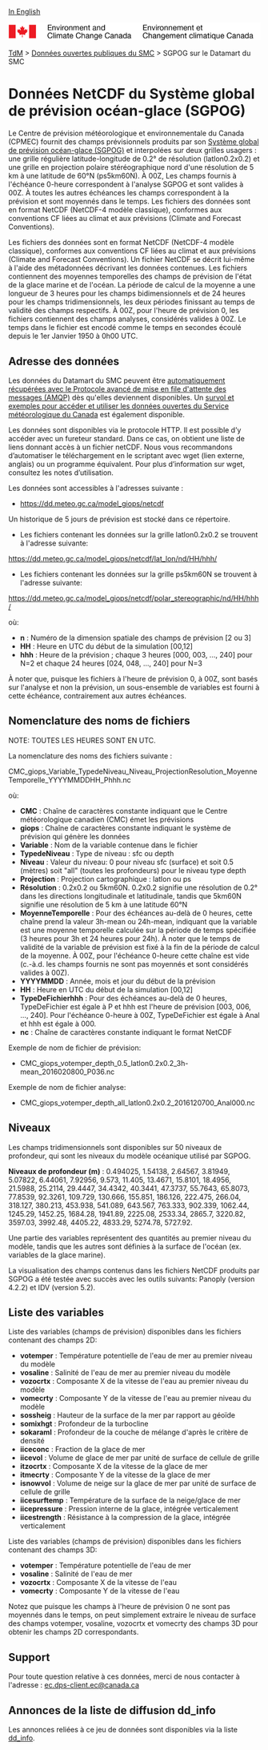 [In English](readme_giops-datamart_en.md)

![ECCC logo](../../img_eccc-logo.png)

[TdM](../../readme_fr.md) > [Données ouvertes publiques du SMC](../readme_fr.md) > SGPOG sur le Datamart du SMC

# Données NetCDF du Système global de prévision océan-glace (SGPOG)

Le Centre de prévision météorologique et environnementale du Canada (CPMEC) fournit des champs prévisionnels produits par son [Système global
de prévision océan-glace (SGPOG)](readme_giops_fr.md) et interpolées sur deux grilles usagers : une grille régulière latitude-longitude de 0.2° de résolution (latlon0.2x0.2) et une grille en projection polaire stéréographique nord d'une résolution de 5 km à une latitude de 60°N (ps5km60N).  À 00Z, Les champs fournis à l'échéance 0-heure correspondent à l'analyse SGPOG et sont valides à 00Z.  À toutes les autres échéances les champs correspondent à la prévision et sont moyennés dans le temps.  Les fichiers des données sont en format NetCDF (NetCDF-4 modèle classique), conformes aux conventions CF liées au climat et aux prévisions (Climate and Forecast Conventions).

Les fichiers des données sont en format NetCDF (NetCDF-4 modèle classique), conformes aux conventions CF liées au
climat et aux prévisions (Climate and Forecast Conventions).  Un fichier NetCDF se décrit lui-même à l'aide des
métadonnées décrivant les données contenues.  Les fichiers contiennent des moyennes temporelles des champs de
prévision de l'état de la glace marine et de l'océan.  La période de calcul de la moyenne a une longueur de 3 heures
pour les champs bidimensionnels et de 24 heures pour les champs tridimensionnels, les deux périodes finissant au
temps de validité des champs respectifs.
À 00Z, pour l'heure de prévision 0, les fichiers contiennent des champs analyses, considérés valides à 00Z.
Le temps dans le fichier est encodé comme le temps en secondes écoulé depuis le 1er Janvier 1950 à 0h00 UTC.

## Adresse des données 

Les données du Datamart du SMC peuvent être [automatiquement récupérées avec le Protocole avancé de mise en file d'attente des messages (AMQP)](../../msc-datamart/amqp_fr.md) dès qu'elles deviennent disponibles. Un [survol et exemples pour accéder et utiliser les données ouvertes du Service météorologique du Canada](../../usage/readme_fr.md) est également disponible.

Les données sont disponibles via le protocole HTTP. Il est possible d’y accéder avec un fureteur standard. Dans ce cas, on obtient une liste de liens donnant accès à un fichier netCDF. Nous vous recommandons d’automatiser le téléchargement en le scriptant avec wget (lien externe, anglais) ou un programme équivalent. Pour plus d’information sur wget, consultez les notes d’utilisation.

Les données sont accessibles à l'adresses suivante :

* https://dd.meteo.gc.ca/model_giops/netcdf                    

Un historique de 5 jours de prévision est stocké dans ce répertoire.

* Les fichiers contenant les données sur la grille latlon0.2x0.2 se trouvent à l'adresse suivante:

https://dd.meteo.gc.ca/model_giops/netcdf/lat_lon/nd/HH/hhh/  

* Les fichiers contenant les données sur la grille ps5km60N se trouvent à l'adresse suivante:

https://dd.meteo.gc.ca/model_giops/netcdf/polar_stereographic/nd/HH/hhh/

où:

* __n__ : Numéro de la dimension spatiale des champs de prévision [2 ou 3]   
* __HH__ : Heure en UTC du début de la simulation [00,12]
* __hhh__ : Heure de la prévision ; chaque 3 heures [000, 003, ..., 240] pour N=2 et chaque 24 heures
[024, 048, ..., 240] pour N=3

À noter que, puisque les fichiers à l'heure de prévision 0, à 00Z, sont basés sur l'analyse et non la prévision, un
sous-ensemble de variables est fourni à cette échéance, contrairement aux autres échéances.

## Nomenclature des noms de fichiers 

NOTE: TOUTES LES HEURES SONT EN UTC.

La nomenclature des noms des fichiers suivante :

CMC_giops_Variable_TypedeNiveau_Niveau_ProjectionResolution_MoyenneTemporelle_YYYYMMDDHH_Phhh.nc

où:

* __CMC__ : Chaîne de caractères constante indiquant que le Centre météorologique canadien (CMC) émet les prévisions
* __giops__ : Chaîne de caractères constante indiquant le système de prévision qui génère les données
* __Variable__ : Nom de la variable contenue dans le fichier
* __TypedeNiveau__ : Type de niveau : sfc ou depth
* __Niveau__ : Valeur du niveau: 0 pour niveau sfc (surface) et soit 0.5 (mètres) soit "all" (toutes les profondeurs)
pour le niveau type depth
* __Projection__ : Projection cartographique : latlon ou ps
* __Résolution__ : 0.2x0.2 ou 5km60N.  0.2x0.2 signifie une résolution de 0.2° dans les directions longitudinale et
latitudinale, tandis que 5km60N signifie une résolution de 5 km à une latitude 60°N
* __MoyenneTemporelle__ : Pour des échéances au-delà de 0 heures, cette chaîne prend la valeur 3h-mean ou 24h-mean,
indiquant que la variable est une moyenne temporelle calculée sur la période de temps spécifiée (3 heures pour 3h
et 24 heures pour 24h).  À noter que le temps de validité de la variable de prévision est fixé à la fin de la
période de calcul de la moyenne. À 00Z, pour l'échéance 0-heure cette chaîne est vide (c.-à.d. les champs fournis ne sont
pas moyennés et sont considérés valides à 00Z).
* __YYYYMMDD__ : Année, mois et jour du début de la prévision
* __HH__ : Heure en UTC du début de la simulation [00,12]
* __TypeDeFichierhhh__ : Pour des échéances au-delà de 0 heures, TypeDeFichier est égale à P et hhh est l'heure de
prévision [003, 006, ..., 240]. Pour l'échéance 0-heure à 00Z, TypeDeFichier est égale à Anal et hhh est égale à 000.
* __nc__ : Chaîne de caractères constante indiquant le format NetCDF

Exemple de nom de fichier de prévision:
* CMC_giops_votemper_depth_0.5_latlon0.2x0.2_3h-mean_2016020800_P036.nc

Exemple de nom de fichier analyse:
* CMC_giops_votemper_depth_all_latlon0.2x0.2_2016120700_Anal000.nc

## Niveaux

Les champs tridimensionnels sont disponibles sur 50 niveaux de profondeur, qui sont les niveaux du modèle océanique
utilisé par SGPOG.

__Niveaux de profondeur (m)__ : 0.494025, 1.54138, 2.64567, 3.81949, 5.07822, 6.44061, 7.92956, 9.573, 11.405, 13.4671,
15.8101, 18.4956, 21.5988, 25.2114, 29.4447, 34.4342, 40.3441, 47.3737, 55.7643, 65.8073, 77.8539, 92.3261, 109.729,
130.666, 155.851, 186.126, 222.475, 266.04, 318.127, 380.213, 453.938, 541.089, 643.567, 763.333, 902.339, 1062.44,
1245.29, 1452.25, 1684.28, 1941.89, 2225.08, 2533.34, 2865.7, 3220.82, 3597.03, 3992.48, 4405.22, 4833.29, 5274.78,
5727.92.

Une partie des variables représentent des quantités au premier niveau du modèle, tandis que les autres sont définies
à la surface de l'océan (ex. variables de la glace marine).

La visualisation des champs contenus dans les fichiers NetCDF produits par SGPOG a été testée avec succès avec les
outils suivants: Panoply (version 4.2.2) et IDV (version 5.2).

## Liste des variables

Liste des variables (champs de prévision) disponibles dans les fichiers contenant des champs 2D:

* __votemper__ : Température potentielle de l'eau de mer au premier niveau du modèle
* __vosaline__ : Salinité de l'eau de mer au premier niveau du modèle
* __vozocrtx__ : Composante X de la vitesse de l'eau au premier niveau du modèle
* __vomecrty__ : Composante Y de la vitesse de l'eau au premier niveau du modèle
* __sossheig__ : Hauteur de la surface de la mer par rapport au géoïde
* __somixhgt__ : Profondeur de la turbocline 
* __sokaraml__ : Profondeur de la couche de mélange d'après le critère de densité
* __iiceconc__ : Fraction de la glace de mer
* __iicevol__ : Volume de glace de mer par unité de surface de cellule de grille
* __itzocrtx__ : Composante X de la vitesse de la glace de mer
* __itmecrty__ : Composante Y de la vitesse de la glace de mer 
* __isnowvol__ : Volume de neige sur la glace de mer par unité de surface de cellule de grille
* __iicesurftemp__ : Température de la surface de la neige/glace de mer
* __iicepressure__ : Pression interne de la glace, intégrée verticalement
* __iicestrength__ : Résistance à la compression de la glace, intégrée verticalement

Liste des variables (champs de prévision) disponibles dans les fichiers contenant des champs 3D:

* __votemper__ : Température potentielle de l'eau de mer
* __vosaline__ : Salinité de l'eau de mer 
* __vozocrtx__ : Composante X de la vitesse de l'eau 
* __vomecrty__ : Composante Y de la vitesse de l'eau 

Notez que puisque les champs à l'heure de prévision 0 ne sont pas moyennés dans le temps, on peut simplement extraire le niveau de surface des champs votemper, vosaline, vozocrtx et vomecrty des champs 3D pour obtenir les champs 2D correspondants. 

## Support

Pour toute question relative à ces données, merci de nous contacter à l'adresse : ec.dps-client.ec@canada.ca

## Annonces de la liste de diffusion dd_info 

Les annonces reliées à ce jeu de données sont disponibles via la liste [dd_info](https://lists.ec.gc.ca/cgi-bin/mailman/listinfo/dd_info).




